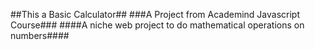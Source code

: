##This a Basic Calculator##
###A Project from Academind Javascript Course###
####A niche web project to do mathematical operations on numbers####
